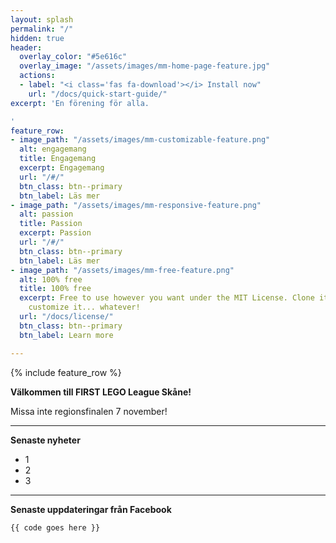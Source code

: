 ```yaml
---
layout: splash
permalink: "/"
hidden: true
header:
  overlay_color: "#5e616c"
  overlay_image: "/assets/images/mm-home-page-feature.jpg"
  actions:
  - label: "<i class='fas fa-download'></i> Install now"
    url: "/docs/quick-start-guide/"
excerpt: 'En förening för alla.

'
feature_row:
- image_path: "/assets/images/mm-customizable-feature.png"
  alt: engagemang
  title: Engagemang
  excerpt: Engagemang
  url: "/#/"
  btn_class: btn--primary
  btn_label: Läs mer
- image_path: "/assets/images/mm-responsive-feature.png"
  alt: passion
  title: Passion
  excerpt: Passion
  url: "/#/"
  btn_class: btn--primary
  btn_label: Läs mer
- image_path: "/assets/images/mm-free-feature.png"
  alt: 100% free
  title: 100% free
  excerpt: Free to use however you want under the MIT License. Clone it, fork it,
    customize it... whatever!
  url: "/docs/license/"
  btn_class: btn--primary
  btn_label: Learn more

---
```

{% include feature_row %}

**Välkommen till FIRST LEGO League Skåne!**

Missa inte regionsfinalen 7 november!

***

**Senaste nyheter**

* 1
* 2
* 3

***

**Senaste uppdateringar från Facebook**

    {{ code goes here }}